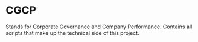 # CGCP 

Stands for Corporate Governance and Company Performance. Contains all scripts that make up the technical side of this project.
